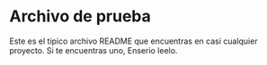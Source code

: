 # Archivo de prueba
Este es el tipico archivo README que encuentras en casi cualquier proyecto. Si te encuentras uno, Enserio leelo.